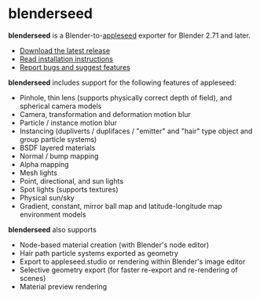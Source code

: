 blenderseed
===========

**blenderseed** is a Blender-to-[appleseed](http://appleseedhq.net) exporter for Blender 2.71 and later.

* [Download the latest release](https://github.com/appleseedhq/blenderseed/releases)
* [Read installation instructions](https://github.com/appleseedhq/blenderseed/wiki/Installation)
* [Report bugs and suggest features](https://github.com/appleseedhq/blenderseed/issues)

**blenderseed** includes support for the following features of appleseed:  
* Pinhole, thin lens (supports physically correct depth of field), and spherical camera models
* Camera, transformation and deformation motion blur
* Particle / instance motion blur
* Instancing (dupliverts / duplifaces / "emitter" and "hair" type object and group particle systems)
* BSDF layered materials
* Normal / bump mapping
* Alpha mapping
* Mesh lights
* Point, directional, and sun lights
* Spot lights (supports textures)
* Physical sun/sky
* Gradient, constant, mirror ball map and latitude-longitude map environment models

**blenderseed** also supports 
* Node-based material creation (with Blender's node editor)
* Hair path particle systems exported as geometry
* Export to appleseed.studio or rendering within Blender's image editor
* Selective geometry export (for faster re-export and re-rendering of scenes)
* Material preview rendering
